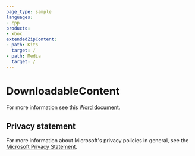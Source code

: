 ```yaml
---
page_type: sample
languages:
- cpp
products:
- xbox
extendedZipContent:
- path: Kits
  target: /
- path: Media
  target: /
---
```


# DownloadableContent

For more information see this [Word document](https://github.com/microsoft/Xbox-GDK-Samples/blob/main/Samples/Live/DownloadableContent/ReadMe.docx).

## Privacy statement

For more information about Microsoft's privacy policies in general, see the [Microsoft Privacy Statement](https://privacy.microsoft.com/privacystatement/).
